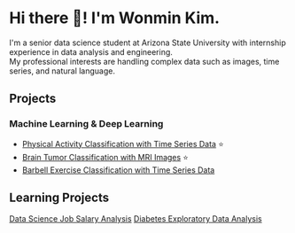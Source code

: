 # Hi there 👋! I'm Wonmin Kim.

I'm a senior data science student at Arizona State University with internship experience in data analysis and engineering.  
My professional interests are handling complex data such as images, time series, and natural language.

## Projects
### Machine Learning & Deep Learning
- [Physical Activity Classification with Time Series Data](https://github.com/1minute99/physical-activity-predictor) ⭐️
- [Brain Tumor Classification with MRI Images](https://github.com/1minute99/Brain-Tumor-Classification/tree/main) ⭐️
- [Barbell Exercise Classification with Time Series Data](https://github.com/1minute99/Barbell-Exercise-Classifier)

## Learning Projects
[Data Science Job Salary Analysis](https://github.com/1minute99/DataScience-Job-Salary-Analysis)
[Diabetes Exploratory Data Analysis](https://github.com/1minute99/Diabetes-EDA?tab=readme-ov-file#diabetes-exploratory-data-analysis)
